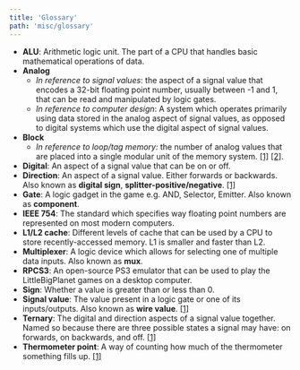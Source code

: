 ```yaml
---
title: 'Glossary'
path: 'misc/glossary'
---
```


* **ALU**: Arithmetic logic unit. The part of a CPU that handles basic mathematical operations of data.
* **Analog**
	* _In reference to signal values_: the aspect of a signal value that encodes a 32-bit floating point number, usually between -1 and 1, that can be read and manipulated by logic gates.
	* _In reference to computer design_: A system which operates primarily using data stored in the analog aspect of signal values, as opposed to digital systems which use the digital aspect of signal values.
* **Block**
  * _In reference to loop/tag memory:_ the number of analog values that are placed into a single modular unit of the memory system. [\[1\]](/wiki/memory/tag-memory/README.md#tag-memory-core) [\[2\]](/wiki/memory/loop-memory/README.md#loop-core).
* **Digital**: An aspect of a signal value that can be on or off.
* **Direction**: An aspect of a signal value. Either forwards or backwards. Also known as **digital sign**, **splitter-positive/negative**. [\[1\]](/wiki/game-mechanics/gate-behavior/README.md#signal-values)
* **Gate**: A logic gadget in the game e.g. AND, Selector, Emitter. Also known as **component**.
* **IEEE 754**: The standard which specifies way floating point numbers are represented on most modern computers.
* **L1/L2 cache**: Different levels of cache that can be used by a CPU to store recently-accessed memory. L1 is smaller and faster than L2.
* **Multiplexer**: A logic device which allows for selecting one of multiple data inputs. Also known as **mux**.
* **RPCS3**: An open-source PS3 emulator that can be used to play the LittleBigPlanet games on a desktop computer.
* **Sign**: Whether a value is greater than or less than 0.
* **Signal value**: The value present in a logic gate or one of its inputs/outputs. Also known as **wire value**. [\[1\]](/wiki/game-mechanics/gate-behavior/README.md#signal-values)
* **Ternary**: The digital and direction aspects of a signal value together. Named so because there are three possible states a signal may have: on forwards, on backwards, and off. [\[1\]](/wiki/game-mechanics/gate-behavior/README.md#signal-values)
* **Thermometer point**: A way of counting how much of the thermometer something fills up. [\[1\]](/wiki/game-mechanics/gate-behavior/README.md#thermometer-values)
